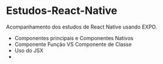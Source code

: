 # Estudos-React-Native
Acompanhamento dos estudos de React Native usando EXPO.

<ul>
<li>Componentes principais e Componentes Nativos</li>
<li>Componente Função VS Componente de Classe</li>
<li>Uso do JSX</li>
<li></li>
</ul>
